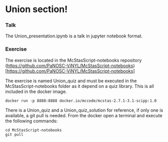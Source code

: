 # Union section!

### Talk
The Union_presentation.ipynb is a talk in jupyter notebook format.

### Exercise
The exercise is located in the McStasScript-notebooks repository (https://github.com/PaNOSC-ViNYL/McStasScript-notebooks)[https://github.com/PaNOSC-ViNYL/McStasScript-notebooks]

The exercise is named Union_quiz and must be executed in the McStasScript-notebooks folder as it depend on a quiz library. This is all included in the docker image.
```
docker run -p 8888:8888 docker.io/mccode/mcstas-2.7.1-3.1-scipp:1.0
```

There is a Union_quiz and a Union_quiz_solution for reference, if only one is available, a git pull is needed. From the docker open a terminal and execute the following commands:

```
cd McStasScript-notebooks
git pull
```



